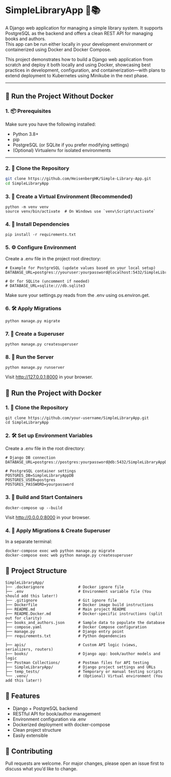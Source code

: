 # SimpleLibraryApp 🐳📚

A Django web application for managing a simple library system. It supports PostgreSQL as the backend and offers a clean REST API for managing books and authors.  
This app can be run either locally in your development environment or containerized using Docker and Docker Compose.

This project demonstrates how to build a Django web application from scratch and deploy it both locally and using Docker, showcasing best practices in development, configuration, and containerization—with plans to extend deployment to Kubernetes using Minikube in the next phase.

---

## 🌱 Run the Project Without Docker

### 1. 📦 Prerequisites

Make sure you have the following installed:

- Python 3.8+
- pip
- PostgreSQL (or SQLite if you prefer modifying settings)
- (Optional) Virtualenv for isolated environments

---

### 2. 🔄 Clone the Repository

```bash
git clone https://github.com/HeisenbergHK/Simple-Library-App.git
cd SimpleLibraryApp
```

### 3. 🧪 Create a Virtual Environment (Recommended)
```
python -m venv venv
source venv/bin/activate  # On Windows use `venv\Scripts\activate`
```

### 4. 📜 Install Dependencies
```
pip install -r requirements.txt
```

### 5. ⚙️ Configure Environment
Create a .env file in the project root directory:
```
# Example for PostgreSQL (update values based on your local setup)
DATABASE_URL=postgres://youruser:yourpassword@localhost:5432/SimpleLibraryAppDB

# Or for SQLite (uncomment if needed)
# DATABASE_URL=sqlite:///db.sqlite3
```

Make sure your settings.py reads from the .env using os.environ.get.

### 6. 🛠 Apply Migrations
```
python manage.py migrate
```

### 7. 👤 Create a Superuser
```
python manage.py createsuperuser
```

### 8. 🚀 Run the Server
```
python manage.py runserver
```
Visit http://127.0.0.1:8000 in your browser.

## 🐳 Run the Project with Docker

### 1. 📂 Clone the Repository
```
git clone https://github.com/your-username/SimpleLibraryApp.git
cd SimpleLibraryApp
```

### 2. 🛠 Set up Environment Variables
Create a .env file in the root directory:
```
# Django DB connection
DATABASE_URL=postgres://postgres:yourpassword@db:5432/SimpleLibraryAppDB

# PostgreSQL container settings
POSTGRES_DB=SimpleLibraryAppDB
POSTGRES_USER=postgres
POSTGRES_PASSWORD=yourpassword
```

### 3. 🧱 Build and Start Containers
```
docker-compose up --build
```
Visit http://0.0.0.0:8000 in your browser.

### 4. 🔁 Apply Migrations & Create Superuser
In a separate terminal:
```
docker-compose exec web python manage.py migrate
docker-compose exec web python manage.py createsuperuser
```

## 📁 Project Structure
```
SimpleLibraryApp/
├── .dockerignore               # Docker ignore file
├── .env                        # Environment variable file (You should add this later!)
├── .gitignore                  # Git ignore file
├── Dockerfile                  # Docker image build instructions
├── README.md                   # Main project README
├── README.Docker.md            # Docker-specific instructions (split out for clarity)
├── books_and_authors.json      # Sample data to populate the database
├── compose.yaml                # Docker Compose configuration
├── manage.py                   # Django entry point
├── requirements.txt            # Python dependencies

├── apis/                       # Custom API logic (views, serializers, routers)
├── books/                      # Django app: book/author models and logic
├── Postman Collections/        # Postman files for API testing
├── SimpleLibraryApp/           # Django project settings and URLs
├── temp_tests/                 # Temporary or manual testing scripts
└── .venv/                      # (Optional) Virtual environment (You add this later!)
```

## 🧠 Features
- Django + PostgreSQL backend
- RESTful API for book/author management
- Environment configuration via .env
- Dockerized deployment with docker-compose
- Clean project structure
- Easily extensible

## 🤝 Contributing
Pull requests are welcome. For major changes, please open an issue first to discuss what you’d like to change.